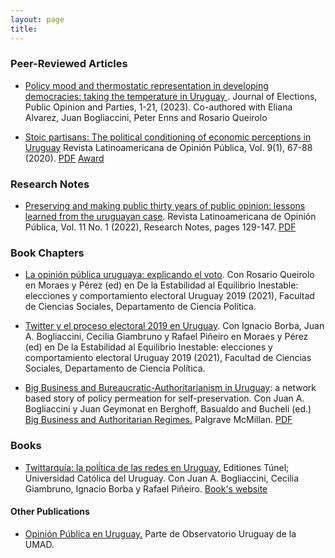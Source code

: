 ```yaml
---
layout: page
title: 
---
```


### Peer-Reviewed Articles

- [Policy mood and thermostatic representation in developing democracies: taking the temperature in Uruguay
](https://www.tandfonline.com/doi/full/10.1080/17457289.2023.2243586). Journal of Elections, Public Opinion and Parties, 1-21, (2023). Co-authored with Eliana Alvarez, Juan Bogliaccini, Peter Enns and Rosario Queirolo

- [Stoic partisans: The political conditioning of economic perceptions in Uruguay](https://martinopertti.github.io/blog/stoic-partisans/) Revista Latinoamericana de Opinión Pública, Vol. 9(1), 67-88 (2020). [PDF](https://dialnet.unirioja.es/servlet/articulo?codigo=7431772) [Award](https://aucip.org.uy/premios-carlos-real-de-azua/)

### Research Notes

- [Preserving and making public thirty years of public opinion: lessons learned from the uruguayan case](https://martinopertti.github.io/blog/preserving/). Revista Latinoamericana de Opinión Pública, Vol. 11 No. 1 (2022), Research Notes, pages 129-147. [PDF](https://revistas.usal.es/index.php/1852-9003/issue/view/rlop2022111/rlop2022111)

### Book Chapters

+ [La opinión pública uruguaya: explicando el voto](https://martinopertti.github.io/blog/op-uruguay/). Con Rosario Queirolo en Moraes y Pérez (ed) en De la Estabilidad al Equilibrio Inestable: elecciones y comportamiento electoral Uruguay 2019 (2021), Facultad de Ciencias Sociales, Departamento de Ciencia Política.

+ [Twitter y el proceso electoral 2019 en Uruguay](https://martinopertti.github.io/blog/twitter-icp/). Con Ignacio Borba, Juan A. Bogliaccini, Cecilia Giambruno y Rafael Piñeiro en Moraes y Pérez (ed) en De la Estabilidad al Equilibrio Inestable: elecciones y comportamiento electoral Uruguay 2019 (2021), Facultad de Ciencias Sociales, Departamento de Ciencia Política.

+ [Big Business and Bureaucratic-Authoritarianism in Uruguay](https://martinopertti.github.io/blog/big-business/): a network based story of policy permeation for self-preservation. Con Juan A. Bogliaccini y Juan Geymonat en Berghoff, Basualdo and Bucheli (ed.) [Big Business and Authoritarian Regimes.](https://www.springer.com/de/book/9783030439248) Palgrave McMillan. [PDF](https://www.springer.com/de/book/9783030439248)

### Books

+ [Twittarquía: la polí́tica de las redes en Uruguay.](https://martinopertti.github.io/blog/twittarquia/) Editiones Túnel; Universidad Católica del Uruguay. Con Juan A. Bogliaccini, Cecilia Giambruno, Ignacio Borba y Rafael Piñeiro. [Book's website](https://twittarquia.weebly.com/)

#### Other Publications

+ [Opinión Pública en Uruguay.](https://umad-fcs.github.io/Piso-I-OP/) Parte de Observatorio Uruguay de la UMAD.
